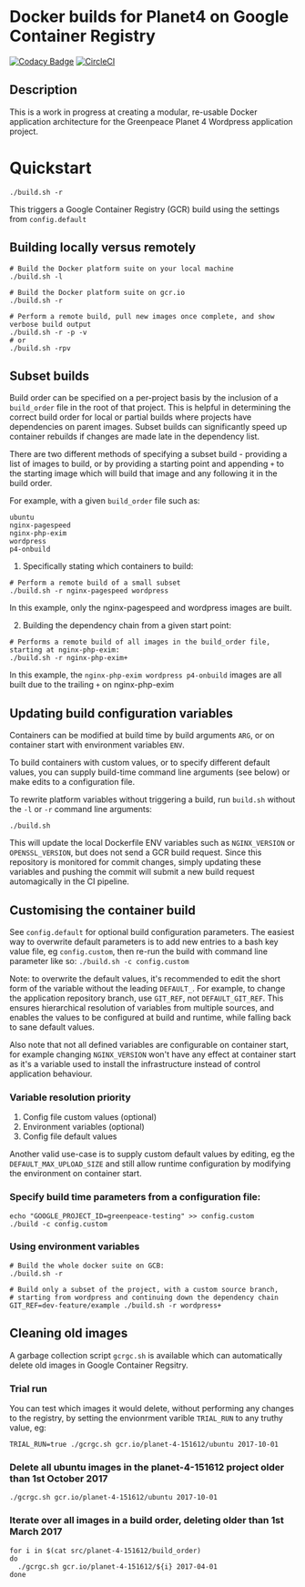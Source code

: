 # Docker builds for Planet4 on Google Container Registry

[![Codacy Badge](https://api.codacy.com/project/badge/Grade/8c54834e6f1a4f3e864b5f8614347c01?branch=feature%2Fphp)](https://www.codacy.com/app/Greenpeace/planet4-docker?utm_source=github.com&utm_medium=referral&utm_content=greenpeace/planet4-docker&utm_campaign=badger) [![CircleCI](https://circleci.com/gh/greenpeace/planet4-docker/tree/feature-php.svg?style=shield)](https://circleci.com/gh/greenpeace/planet4-docker/tree/feature-php)

## Description

This is a work in progress at creating a modular, re-usable Docker application architecture for the Greenpeace Planet 4 Wordpress application project.

# Quickstart

```
./build.sh -r
```

This triggers a Google Container Registry (GCR) build using the settings from `config.default`

## Building locally versus remotely
```
# Build the Docker platform suite on your local machine
./build.sh -l

# Build the Docker platform suite on gcr.io
./build.sh -r
```

```
# Perform a remote build, pull new images once complete, and show verbose build output
./build.sh -r -p -v
# or
./build.sh -rpv
```

## Subset builds
Build order can be specified on a per-project basis by the inclusion of a `build_order` file in the root of that project.
This is helpful in determining the correct build order for local or partial builds where projects have dependencies on parent images.
Subset builds can significantly speed up container rebuilds if changes are made late in the dependency list.

There are two different methods of specifying a subset build - providing a list of images to build, or by providing a starting point and appending `+` to the starting image which will build that image and any following it in the build order.

For example, with a given `build_order` file such as:
```
ubuntu
nginx-pagespeed
nginx-php-exim
wordpress
p4-onbuild
```

1. Specifically stating which containers to build:
```
# Perform a remote build of a small subset
./build.sh -r nginx-pagespeed wordpress
```
In this example, only the nginx-pagespeed and wordpress images are built.

2. Building the dependency chain from a given start point:
```
# Performs a remote build of all images in the build_order file, starting at nginx-php-exim:
./build.sh -r nginx-php-exim+
```
In this example, the `nginx-php-exim wordpress p4-onbuild` images are all built due to the trailing `+` on nginx-php-exim


## Updating build configuration variables

Containers can be modified at build time by build arguments `ARG`, or on container start with environment variables `ENV`.

To build containers with custom values, or to specify different default values, you can supply build-time command line arguments (see below) or make edits to a configuration file.

To rewrite platform variables without triggering a build, run `build.sh` without the `-l` or `-r` command line arguments:

```
./build.sh
```

This will update the local Dockerfile ENV variables such as `NGINX_VERSION` or `OPENSSL_VERSION`, but does not send a GCR build request. Since this repository is monitored for commit changes, simply updating these variables and pushing the commit will submit a new build request automagically in the CI pipeline.

## Customising the container build

See `config.default` for optional build configuration parameters. The easiest way to overwrite default parameters is to add new entries to a bash key value file, eg `config.custom`, then re-run the build with command line parameter like so: `./build.sh -c config.custom`

Note: to overwrite the default values, it's recommended to edit the short form of the variable without the leading `DEFAULT_`. For example, to change the application repository branch, use `GIT_REF`, not `DEFAULT_GIT_REF`. This ensures hierarchical resolution of variables from multiple sources, and enables the values to be configured at build and runtime, while falling back to sane default values.

Also note that not all defined variables are configurable on container start, for example changing `NGINX_VERSION` won't have any effect at container start as it's a variable used to install the infrastructure instead of control application behaviour.

### Variable resolution priority
1.  Config file custom values (optional)
2.  Environment variables (optional)
3.  Config file default values

Another valid use-case is to supply custom default values by editing, eg the `DEFAULT_MAX_UPLOAD_SIZE` and still allow runtime configuration by modifying the environment on container start.

### Specify build time parameters from a configuration file:
```
echo "GOOGLE_PROJECT_ID=greenpeace-testing" >> config.custom
./build -c config.custom

```
### Using environment variables
```
# Build the whole docker suite on GCB:
./build.sh -r

# Build only a subset of the project, with a custom source branch,
# starting from wordpress and continuing down the dependency chain
GIT_REF=dev-feature/example ./build.sh -r wordpress+
```

## Cleaning old images

A garbage collection script `gcrgc.sh` is available which can automatically delete old images in Google Container Regsitry.

### Trial run
You can test which images it would delete, without performing any changes to the registry, by setting the envionrment varible `TRIAL_RUN` to any truthy value, eg:
```
TRIAL_RUN=true ./gcrgc.sh gcr.io/planet-4-151612/ubuntu 2017-10-01
```

### Delete all ubuntu images in the planet-4-151612 project older than 1st October 2017
```
./gcrgc.sh gcr.io/planet-4-151612/ubuntu 2017-10-01
```

### Iterate over all images in a build order, deleting older than 1st March 2017
```
for i in $(cat src/planet-4-151612/build_order)
do
  ./gcrgc.sh gcr.io/planet-4-151612/${i} 2017-04-01
done
```
